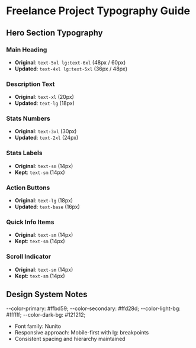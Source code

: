 # Freelance Project Typography Guide

## Hero Section Typography

### Main Heading

- **Original**: `text-5xl lg:text-6xl` (48px / 60px)
- **Updated**: `text-4xl lg:text-5xl` (36px / 48px)

### Description Text

- **Original**: `text-xl` (20px)
- **Updated**: `text-lg` (18px)

### Stats Numbers

- **Original**: `text-3xl` (30px)
- **Updated**: `text-2xl` (24px)

### Stats Labels

- **Original**: `text-sm` (14px)
- **Kept**: `text-sm` (14px)

### Action Buttons

- **Original**: `text-lg` (18px)
- **Updated**: `text-base` (16px)

### Quick Info Items

- **Original**: `text-sm` (14px)
- **Kept**: `text-sm` (14px)

### Scroll Indicator

- **Original**: `text-sm` (14px)
- **Kept**: `text-sm` (14px)

## Design System Notes

--color-primary: #ffbd59;
  --color-secondary: #ffd28d;
  --color-light-bg: #ffffff;
  --color-dark-bg: #121212;
- Font family: Nunito
- Responsive approach: Mobile-first with lg: breakpoints
- Consistent spacing and hierarchy maintained
